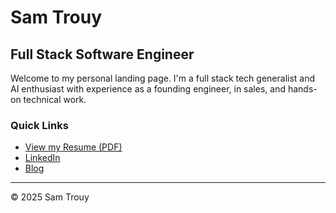 # Sam Trouy
## Full Stack Software Engineer

Welcome to my personal landing page. I'm a full stack tech generalist and AI enthusiast with experience as a founding engineer, in sales, and hands-on technical work.

### Quick Links
- [View my Resume (PDF)](Sam_Trouy_SWE.pdf)
- [LinkedIn](https://linkedin.com/in/sam-trouy)
- [Blog](/blog/)

---
© 2025 Sam Trouy
